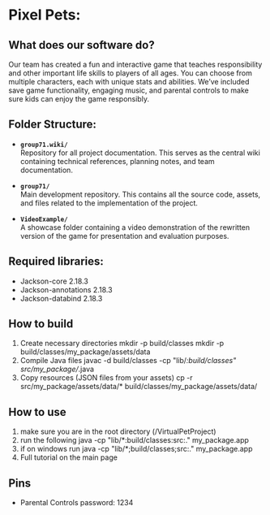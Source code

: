 # Pixel Pets:
## What does our software do?
Our team has created a fun and interactive game that teaches responsibility and other important life skills to players of all ages. You can choose from multiple characters, each with unique stats and abilities. We’ve included save game functionality, engaging music, and parental controls to make sure kids can enjoy the game responsibly.

## Folder Structure:
- **`group71.wiki/`**  
  Repository for all project documentation. This serves as the central wiki containing technical references, planning notes, and team documentation.

- **`group71/`**  
  Main development repository. This contains all the source code, assets, and files related to the implementation of the project.

- **`VideoExample/`**  
  A showcase folder containing a video demonstration of the rewritten version of the game for presentation and evaluation purposes.

## Required libraries:
* Jackson-core 2.18.3
* Jackson-annotations 2.18.3
* Jackson-databind 2.18.3

## How to build
1. Create necessary directories
mkdir -p build/classes
mkdir -p build/classes/my_package/assets/data
2. Compile Java files
javac -d build/classes -cp "lib/*:build/classes" src/my_package/*.java
3. Copy resources (JSON files from your assets)
cp -r src/my_package/assets/data/* build/classes/my_package/assets/data/

## How to use
1. make sure you are in the root directory (/VirtualPetProject)
2. run the following java -cp "lib/*:build/classes:src:." my_package.app
3. if on windows run java -cp "lib/*;build/classes;src:." my_package.app
4. Full tutorial on the main page

## Pins
* Parental Controls password: 1234
